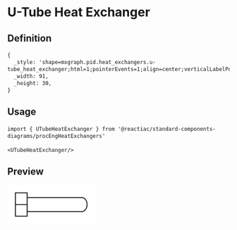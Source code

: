 # U-Tube Heat Exchanger

## Definition

```
{
  _style: 'shape=mxgraph.pid.heat_exchangers.u-tube_heat_exchanger;html=1;pointerEvents=1;align=center;verticalLabelPosition=bottom;verticalAlign=top;dashed=0;',
  _width: 91,
  _height: 30,
}
```

## Usage

```
import { UTubeHeatExchanger } from '@reactiac/standard-components-diagrams/procEngHeatExchangers'

<UTubeHeatExchanger/>
```

## Preview

<img src="./u-tube-heat-exchanger.png" width="200"/>
